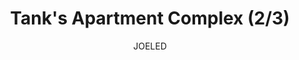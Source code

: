 ---
media: "images/rounds/round_2/tanks_apartment_2.png"
media_type: image
title: Tank's Apartment Complex (2/3)
author: [JOELED]
desc: Tank Transfer's completed housing block for the colony.
---